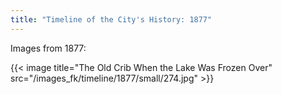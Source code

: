 ```yaml
---
title: "Timeline of the City's History: 1877"
---
```

Images from 1877:

{{< image title="The Old Crib When the Lake Was Frozen Over" src="/images_fk/timeline/1877/small/274.jpg" >}}